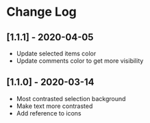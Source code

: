 # Change Log

## [1.1.1] - 2020-04-05

- Update selected items color
- Update comments color to get more visibility

## [1.1.0] - 2020-03-14

- Most contrasted selection background
- Make text more contrasted
- Add reference to icons

